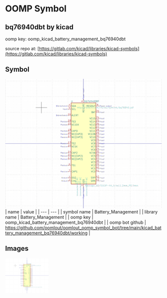 # OOMP Symbol  
## bq76940dbt  by kicad  
  
oomp key: oomp_kicad_battery_management_bq76940dbt  
  
source repo at: [https://gitlab.com/kicad/libraries/kicad-symbols](https://gitlab.com/kicad/libraries/kicad-symbols)  
## Symbol  
  
[![working.png](working_600.png)](working.png)  
| name | value | 
| --- | --- | 
| symbol name | Battery_Management | 
| library name | Battery_Management | 
| oomp key | oomp_kicad_battery_management_bq76940dbt | 
| oomp bot github | https://github.com/oomlout/oomlout_oomp_symbol_bot/tree/main/kicad_battery_management_bq76940dbt/working | 
## Images  
  
[![working.png](working_140.png)](working.png)  
